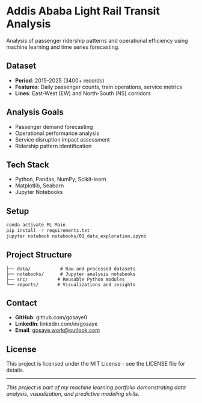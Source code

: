 # Addis Ababa Light Rail Transit Analysis

Analysis of passenger ridership patterns and operational efficiency using machine learning and time series forecasting.

## Dataset
- **Period**: 2015-2025 (3400+ records)
- **Features**: Daily passenger counts, train operations, service metrics
- **Lines**: East-West (EW) and North-South (NS) corridors

## Analysis Goals
- Passenger demand forecasting
- Operational performance analysis
- Service disruption impact assessment
- Ridership pattern identification

## Tech Stack
- Python, Pandas, NumPy, Scikit-learn
- Matplotlib, Seaborn
- Jupyter Notebooks

## Setup
```bash
conda activate ML-Main
pip install -r requirements.txt
jupyter notebook notebooks/01_data_exploration.ipynb
```

## Project Structure
```
├── data/           # Raw and processed datasets
├── notebooks/      # Jupyter analysis notebooks
├── src/           # Reusable Python modules
└── reports/       # Visualizations and insights
```
## Contact

- **GitHub**: github.com/gosaye0 
- **LinkedIn**: linkedin.com/in/gosaye
- **Email**: gosaye.work@outlook.com

## License

This project is licensed under the MIT License - see the LICENSE file for details.

---

*This project is part of my machine learning portfolio demonstrating data analysis, visualization, and predictive modeling skills.*